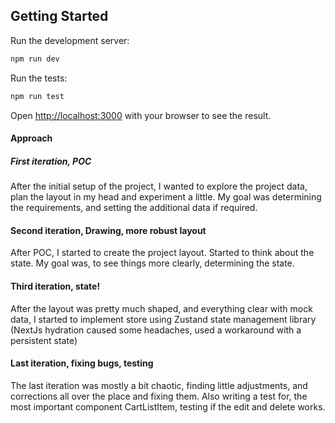 ## Getting Started

Run the development server:

```bash
npm run dev
```

Run the tests:

```bash
npm run test
```

Open [http://localhost:3000](http://localhost:3000) with your browser to see the
result.

#### Approach

##### First iteration, POC

After the initial setup of the project, I wanted to explore the project data,
plan the layout in my head and experiment a little. My goal was determining the
requirements, and setting the additional data if required.

#### Second iteration, Drawing, more robust layout

After POC, I started to create the project layout. Started to think about the
state. My goal was, to see things more clearly, determining the state.

#### Third iteration, state!

After the layout was pretty much shaped, and everything clear with mock data, I
started to implement store using Zustand state management library (NextJs
hydration caused some headaches, used a workaround with a persistent state)

#### Last iteration, fixing bugs, testing

The last iteration was mostly a bit chaotic, finding little adjustments, and
corrections all over the place and fixing them. Also writing a test for, the
most important component CartListItem, testing if the edit and delete works.

